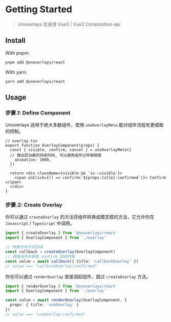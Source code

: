 # Getting Started

> Unoverlays 仅支持 Vue3 | Vue2 Composition-api

## Install

With pnpm: 
```sh
pnpm add @unoverlays/react
```

With yarn:
```sh
yarn add @unoverlays/react
```

## Usage

### 步骤.1: Define Component

Unoverlays 适用于绝大多数组件，使用 `useOverlayMeta` 能对组件流程有更细致的控制。

```tsx
// overlay.tsx
export function OverlayComponent(props) {
  const { visible, confirm, cancel } = useOverlayMeta({
  // 弹出层动画的持续时间, 可以避免组件过早被销毁
    animation: 1000,
  })

  return <div className={visible && 'is--visible'}>
    <span onClick={() => confirm(`${props.title}:confirmed`)}> Confirm </span>
  </div>
}
```

### 步骤.2: Create Overlay

你可以通过 `createOverlay` 的方法将组件转换成模态框的方法，它允许你在 `Javascript` / `Typescript` 中调用。

```ts
import { createOverlay } from '@unoverlays/react'
import { OverlayComponent } from './overlay'

// 转换为命令式回调
const callback = createOverlay(OverlayComponent)
// 调用组件并获取 confirm 回调的值
const value = await callback({ title: 'callbackOverlay' })
// value === "callbackOverlay:confirmed"
```

你也可以通过 `renderOverlay` 直接调起组件，跳过 `createOverlay` 方法。

```ts
import { renderOverlay } from '@unoverlays/react'
import { OverlayComponent } from './overlay'

const value = await renderOverlay(OverlayComponent, {
  props: { title: 'useOverlay' }
})
// value === "useOverlay:confirmed"
```
